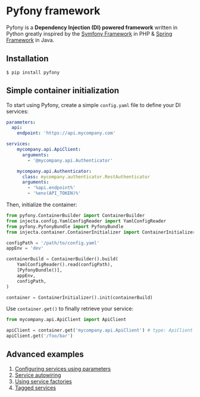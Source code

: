 # Pyfony framework

Pyfony is a **Dependency Injection (DI) powered framework** written in Python greatly inspired by the [Symfony Framework](https://symfony.com/) in PHP & [Spring Framework](https://spring.io/projects/spring-framework) in Java.

## Installation

```
$ pip install pyfony
```

## Simple container initialization

To start using Pyfony, create a simple `config.yaml` file to define your DI services:

```yaml
parameters:
  api:
    endpoint: 'https://api.mycompany.com'

services:
    mycompany.api.ApiClient:
      arguments:
        - '@mycompany.api.Authenticator'

    mycompany.api.Authenticator:
      class: mycompany.authenticator.RestAuthenticator
      arguments:
        - '%api.endpoint%'
        - '%env(API_TOKEN)%'
```

Then, initialize the container:

```python
from pyfony.ContainerBuilder import ContainerBuilder
from injecta.config.YamlConfigReader import YamlConfigReader
from pyfony.PyfonyBundle import PyfonyBundle
from injecta.container.ContainerInitializer import ContainerInitializer

configPath = '/path/to/config.yaml'
appEnv = 'dev'

containerBuild = ContainerBuilder().build(
    YamlConfigReader().read(configPath),
    [PyfonyBundle()],
    appEnv,
    configPath,
)

container = ContainerInitializer().init(containerBuild)
```

Use `container.get()` to finally retrieve your service:

```python
from mycompany.api.ApiClient import ApiClient

apiClient = container.get('mycompany.api.ApiClient') # type: ApiClient   
apiClient.get('/foo/bar')
```

## Advanced examples

1. [Configuring services using parameters](docs/parameters.md)
1. [Service autowiring](docs/autowiring.md)
1. [Using service factories](docs/factories.md)
1. [Tagged services](docs/tagging.md)
